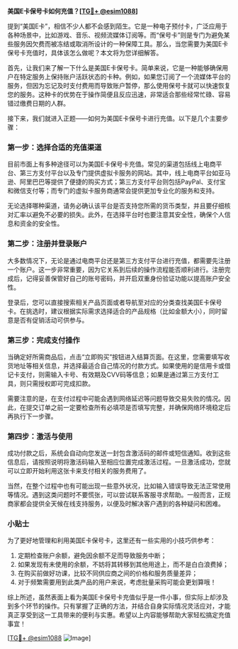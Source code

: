 **美国E卡保号卡如何充值？[[TG💪+ @esim1088](https://t.me/s/esim1088)]**

提到“美国E卡”，相信不少人都不会感到陌生。它是一种电子预付卡，广泛应用于各种场景中，比如游戏、音乐、视频流媒体订阅等。而“保号卡”则是专门为避免某些服务因欠费而被冻结或取消所设计的一种保障工具。那么，当您需要为美国E卡保号卡充值时，具体该怎么做呢？本文将为您详细解答。

首先，让我们来了解一下什么是美国E卡保号卡。简单来说，它是一种能够确保用户在特定服务上保持账户活跃状态的卡种。例如，如果您订阅了一个流媒体平台的服务，但因为忘记及时支付费用而导致账户暂停，那么使用保号卡就可以快速恢复您的服务。这种卡的优势在于操作简便且反应迅速，非常适合那些经常忙碌、容易错过缴费日期的人群。

接下来，我们就进入正题——如何为美国E卡保号卡进行充值。以下是几个主要步骤：

### 第一步：选择合适的充值渠道

目前市面上有多种途径可以为美国E卡保号卡充值。常见的渠道包括线上电商平台、第三方支付平台以及专门提供虚拟卡服务的网站。其中，线上电商平台如亚马逊、阿里巴巴等提供了便捷的购买方式；第三方支付平台则包括PayPal、支付宝和微信支付等；而专门的虚拟卡服务商通常会提供更加专业化的服务和支持。

无论选择哪种渠道，请务必确认该平台是否支持您所需的货币类型，并且要仔细核对汇率以避免不必要的损失。此外，在选择平台时也要注意其安全性，确保个人信息和资金的安全性。

### 第二步：注册并登录账户

大多数情况下，无论是通过电商平台还是第三方支付平台进行充值，都需要先注册一个账户。这一步非常重要，因为它关系到后续的操作流程能否顺利进行。注册完成后，记得妥善保管好自己的账号密码，并开启双重身份验证功能以提高账户安全性。

登录后，您可以直接搜索相关产品页面或者导航至对应的分类查找美国E卡保号卡。在挑选时，建议根据实际需求选择适合的产品规格（比如金额大小），同时留意是否有促销活动可供参与。

### 第三步：完成支付操作

当确定好所需商品后，点击“立即购买”按钮进入结算页面。在这里，您需要填写收货地址等相关信息，并选择最适合自己情况的付款方式。如果使用的是信用卡或借记卡支付，则需输入卡号、有效期及CVV码等信息；如果是通过第三方支付工具，则只需授权即可完成扣款。

需要注意的是，在支付过程中可能会遇到网络延迟等问题导致交易失败的情况。因此，在提交订单之前一定要检查所有必填项是否填写完整，并确保网络环境稳定后再执行下一步骤。

### 第四步：激活与使用

成功付款之后，系统会自动向您发送一封包含激活码的邮件或短信通知。收到这些信息后，请按照说明将激活码输入至相应位置完成激活过程。一旦激活成功，您就可以立即开始利用这张卡来支付相关的服务费用了。

当然，在整个过程中也有可能出现一些意外状况，比如输入错误导致无法正常使用等情况。遇到这类问题时不要慌张，可以尝试联系客服寻求帮助。一般而言，正规商家都会提供全天候在线支持服务，以便及时解决客户遇到的各种疑问和困难。

### 小贴士

为了更好地管理和利用美国E卡保号卡，这里还有一些实用的小技巧供参考：

1. 定期检查账户余额，避免因余额不足而导致服务中断；
2. 如果发现有未使用的余额，不妨将其转移到其他用途上，而不是白白浪费掉；
3. 在购买前做好功课，比较不同供应商之间的价格和服务质量差异；
4. 对于频繁需要用到此类产品的用户来说，考虑批量采购可能会更划算哦！

综上所述，虽然表面上看为美国E卡保号卡充值似乎是一件小事，但实际上却涉及到多个环节的操作。只有掌握了正确的方法，并结合自身实际情况灵活应对，才能真正享受到这一工具带来的便利与实惠。希望以上内容能够帮助大家轻松搞定充值事宜！

[[TG💪+ @esim1088](https://t.me/s/esim1088) ![Image](https://i.postimg.cc/4NQfJmqS/Snipaste-2025-05-13-00-14-12.png)]
